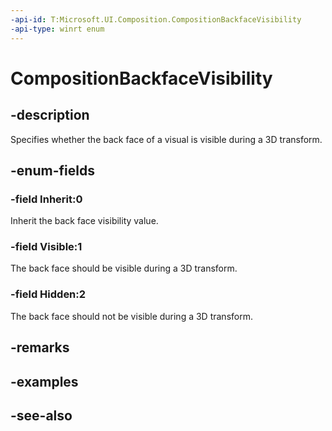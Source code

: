 ```yaml
---
-api-id: T:Microsoft.UI.Composition.CompositionBackfaceVisibility
-api-type: winrt enum
---
```


<!-- Enumeration syntax
public enum Windows.UI.Composition.CompositionBackfaceVisibility : int
-->

# CompositionBackfaceVisibility

## -description
Specifies whether the back face of a visual is visible during a 3D transform.

## -enum-fields
### -field Inherit:0
Inherit the back face visibility value.

### -field Visible:1
The back face should be visible during a 3D transform.

### -field Hidden:2
The back face should not be visible during a 3D transform.


## -remarks

## -examples

## -see-also

